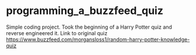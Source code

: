 # programming_a_buzzfeed_quiz
Simple coding project. Took the beginning of a Harry Potter quiz and reverse engineered it. Link to original quiz https://www.buzzfeed.com/morgansloss1/random-harry-potter-knowledge-quiz
